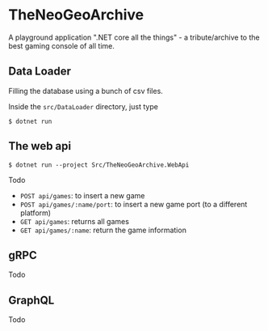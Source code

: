 # TheNeoGeoArchive

A playground application ".NET core all the things" - a tribute/archive to the best gaming console of all time.

## Data Loader

Filling the database using a bunch of csv files.

Inside the `src/DataLoader` directory, just type

```
$ dotnet run
```

## The web api

```
$ dotnet run --project Src/TheNeoGeoArchive.WebApi
```

Todo

- `POST api/games`: to insert a new game
- `POST api/games/:name/port`: to insert a new game port (to a different platform)
- `GET api/games`: returns all games
- `GET api/games/:name`: return the game information

## gRPC

Todo

## GraphQL

Todo
